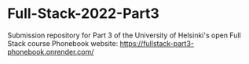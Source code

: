 # Full-Stack-2022-Part3

Submission repository for Part 3 of the University of Helsinki's open Full Stack course
Phonebook website: https://fullstack-part3-phonebook.onrender.com/

